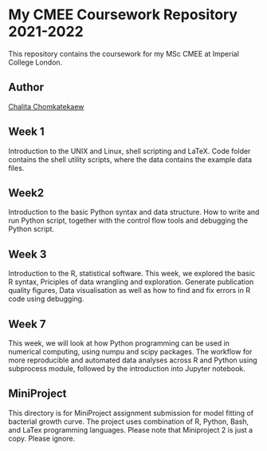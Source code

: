 # My CMEE Coursework Repository 2021-2022

This repository contains the coursework for my MSc CMEE at Imperial College London.

## Author

[Chalita Chomkatekaew](https://orcid.org/0000-0003-2543-1045/) 

## Week 1

Introduction to the UNIX and Linux, shell scripting and LaTeX. Code folder contains the shell utility scripts, where the data contains the example data files.

## Week2

Introduction to the basic Python syntax and data structure. How to write and run Python script, together with the control flow tools and debugging the Python script.
 
## Week 3

Introduction to the R, statistical software. This week, we explored the basic R syntax, Priciples of data wrangling and exploration. Generate publication quality figures, Data visualisation as well as how to find and fix errors in R code using debugging.

## Week 7

This week, we will look at how Python programming can be used in numerical computing, using numpu and scipy packages. The workflow for more reproducible and automated data analyses across R and Python using subprocess module, followed by the introduction into Jupyter notebook.

## MiniProject

This directory is for MiniProject assignment submission for model fitting of bacterial growth curve. The project uses combination of R, Python, Bash, and LaTex programming languages. Please note that Miniproject 2 is just a copy. Please ignore.


